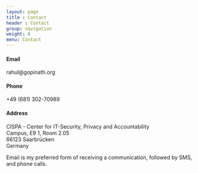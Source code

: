 ```yaml
---
layout: page
title : Contact
header : Contact
group: navigation
weight: 8
menu: Contact
---
```


<h4>Email</h4>
rahul@gopinath.org<br/>

<h4>Phone</h4>
+49 (681) 302-70989

<h4>Address</h4>
CISPA - Center for IT-Security, Privacy and Accountability<br/>
Campus, E9 1, Room 2.05<br/>
66123 Saarbrücken<br/>
Germany<br/>
<p/>
Email is my preferred form of receiving a communication, followed by SMS, and phone calls.

